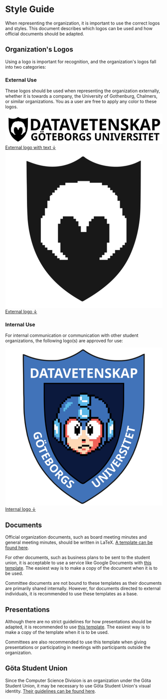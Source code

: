 # Style Guide
When representing the organization, it is important to use the correct logos and styles. 
This document describes which logos can be used and how official documents should be adapted.

## Organization's Logos
Using a logo is important for recognition, and the organization's logos fall into two categories:
### External Use
These logos should be used when representing the organization externally, whether it is towards a company,
the University of Gothenburg, Chalmers, or similar organizations. 
You as a user are free to apply any color to these logos.

<div class="wiki-grid">
    <div class="wiki-image-holder">
        <img src="./External%20Logo%20with%20Text.svg">
        <a href="./External%20Logo%20with%20Text.svg" download>External logo with text ↓</a>
    </div>
    <div class="wiki-image-holder">
        <img src="./External%20Logo.svg">
        <a href="./External%20Logo.svg" download>External logo ↓</a>
    </div>
</div>

### Internal Use
For internal communication or communication with other student organizations, the following logo(s) are approved for use:
<div class="wiki-grid">
    <div class="wiki-image-holder">
        <img src="./Internal%20Logo.svg">
        <a href="./Internal%20Logo.svg" download>Internal logo ↓</a>
    </div>
</div>

## Documents
Official organization documents, such as board meeting minutes and general meeting minutes, should be written in LaTeX. [A template can be found 
here](https://github.com/Datavetenskapsdivisionen/dokument/tree/trunk/templates/latex). 

For other documents, such as business plans to be sent to the student union, it is acceptable to use a service like Google Documents with [this template](https://docs.google.com/document/d/1WicM_XWqLPlpme1JKDc7d0DFsVsEui78ci9sD53Z3Ro/edit#heading=h.5fyyp94ui1cs). The easiest way is to make a copy of the document when it is to be used.

Committee documents are not bound to these templates as their documents are primarily shared internally. However, for documents directed to external individuals, it is recommended to use these templates as a base.

## Presentations 
Although there are no strict guidelines for how presentations should be adapted, it is recommended to use [this template](https://docs.google.com/presentation/d/1YJ3ERnv-nscoHu6VvuULP1GbAhcUQaTDjhtcxa1DhSg/edit?usp=sharing).
The easiest way is to make a copy of the template when it is to be used.

Committees are also recommended to use this template when giving presentations or participating in meetings with participants outside the organization.

## Göta Student Union
Since the Computer Science Division is an organization under the Göta Student Union, it may be necessary to use
Göta Student Union's visual identity.
[Their guidelines can be found here](https://gota-studentkar.gitbook.io/goeta-wik/kommunikation/visuell-identitet).


